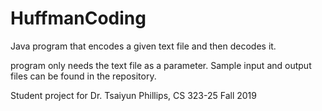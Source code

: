 # HuffmanCoding
Java program that encodes a given text file and then decodes it. 

program only needs the text file as a parameter. Sample input and output files can be found in the repository. 


Student project for Dr. Tsaiyun Phillips, CS 323-25 Fall 2019
